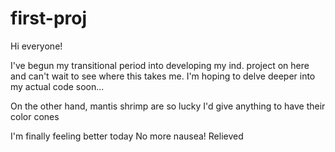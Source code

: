 # first-proj

Hi everyone!

I've begun my transitional period into developing my ind. project on here and can't wait to see where this takes me.
I'm hoping to delve deeper into my actual code soon...

On the other hand, mantis shrimp are so lucky
I'd give anything to have their color cones

I'm finally feeling better today
No more nausea!
Relieved
